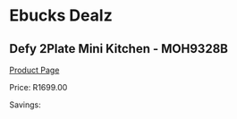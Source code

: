 
# Ebucks Dealz
## Defy 2Plate Mini Kitchen - MOH9328B
[Product Page](https://www.ebucks.com/web/shop/productSelected.do?prodId=1232611617&catId=1233560448)

Price: R1699.00

Savings: 


	